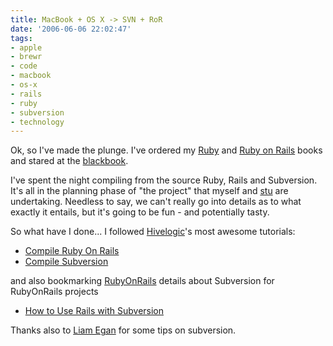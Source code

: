 ```yaml
---
title: MacBook + OS X -> SVN + RoR
date: '2006-06-06 22:02:47'
tags:
- apple
- brewr
- code
- macbook
- os-x
- rails
- ruby
- subversion
- technology
---
```


Ok, so I've made the plunge. I've ordered my <a href="http://www.ruby-lang.org/">Ruby</a> and <a href="http://www.rubyonrails.org/">Ruby on Rails</a> books and stared at the <a href="http://flickr.com/photos/jufemaiz/tags/macbook/">blackbook</a>.

I've spent the night compiling from the source Ruby, Rails and Subversion. It's all in the planning phase of "the project" that myself and <a href="http://marsupialmusic.net/stu/">stu</a> are undertaking. Needless to say, we can't really go into details as to what exactly it entails, but it's going to be fun - and potentially tasty.

So what have I done... I followed <a href="http://hivelogic.com/">Hivelogic</a>'s most awesome tutorials:
<ul>
	<li><a href="http://hivelogic.com/articles/2005/12/01/ruby_rails_lighttpd_mysql_tiger">Compile Ruby On Rails</a></li>
	<li><a href="http://hivelogic.com/articles/2006/04/19/svn_on_os_x">Compile Subversion</a></li>
</ul>
and also bookmarking <a href="http://rubyonrails.com">RubyOnRails</a> details about Subversion for RubyOnRails projects
<ul>
	<li><a href="http://wiki.rubyonrails.org/rails/pages/HowtoUseRailsWithSubversion">How to Use Rails with Subversion</a></li>
</ul>
Thanks also to <a href="http://www.eganworks.com/">Liam Egan</a> for some tips on subversion.
